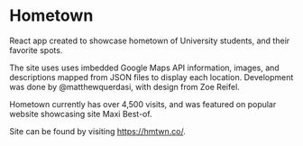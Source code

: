 # Hometown

React app created to showcase hometown of University students, and their favorite spots.

The site uses uses imbedded Google Maps API information, images, and descriptions mapped from JSON files to display each location. Development was done by @matthewquerdasi, with design from Zoe Reifel.

Hometown currently has over 4,500 visits, and was featured on popular website showcasing site Maxi Best-of.

Site can be found by visiting https://hmtwn.co/.
